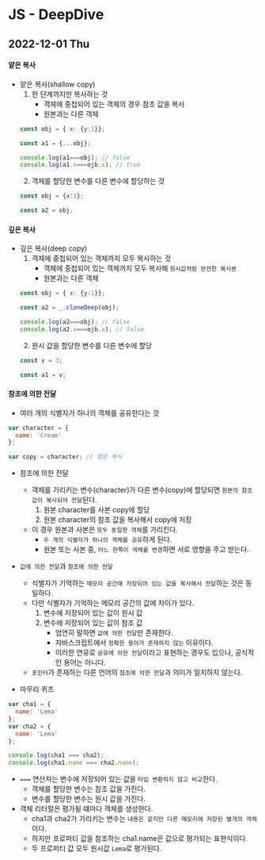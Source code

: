 # JS - DeepDive
## 2022-12-01 Thu

#### 얕은 복사

* 얕은 복사(shallow copy)
  1. 한 단계까지만 복사하는 것 
       * 객체에 중첩되어 있는 객체의 경우 참조 값을 복사
       * 원본과는 다른 객체
  ```javascript
  const obj = { x: {y:1}};

  const a1 = {...obj};
  ```
  ```javascript
  console.log(a1===obj); // false
  console.log(a1.x===ojb.x); // true
  ```
  2. 객체를 할당한 변수를 다른 변수에 할당하는 것
  ```javascript
  const obj = {x:1};

  const a2 = obj;
  ```
#### 깊은 복사

* 깊은 복사(deep copy)
  1. 객체에 중첩되어 있는 객체까지 모두 복사하는 것
       * 객체에 중첩되어 있는 객체까지 모두 복사해 `원시값처럼 완전한 복사본`
       * 원본과는 다른 객체
  ```javascript
  const obj = { x: {y:1}};

  const a2 = _.cloneDeep(obj);
  ```
  ```javascript
  console.log(a2===obj); // false
  console.log(a2.x===ojb.x); // false
  ```
  2. 원시 값을 할당한 변수를 다른 변수에 할당
  ```javascript
  const v = 3;

  const a1 = v;
  ```
#### 참조에 의한 전달

* 여러 개의 식별자가 하나의 객체를 공유한다는 것
```javascript
var character = {
  name: 'Cream'
};

var copy = character; // 얕은 복사
```
* 참조에 의한 전달
  * 객체를 가리키는 변수(character)가 다른 변수(copy)에 할당되면 `원본의 참조 값이 복사되어 전달`된다.
    1. 원본 character를 사본 copy에 할당
    2. 원본 character의 참조 값을 복사해서 copy에 저장
  * 이 경우 원본과 사본은 `모두 동일한 객체`를 가리킨다.
    * `두 개의 식별자가 하나의 객체를 공유`하게 된다.
    * 원본 또는 사본 중, `어느 한쪽이 객체를 변경`하면 서로 영향을 주고 받는다.

* `값에 의한 전달`과 `참조에 의한 전달`
  * 식별자가 기억하는 `메모리 공간에 저장되어 있는 값을 복사해서 전달`하는 것은 동일하다.
  * 다만 식별자가 기억하는 메모리 공간의 값에 차이가 있다.
    1. 변수에 저장되어 있는 값이 원시 값
    2. 변수에 저장되어 있는 값이 참조 값
         * 엄연히 말하면 `값에 의한 전달`만 존재한다.
         * 자바스크립트에서 `정확한 용어가 존재하지 않는` 이유이다.
         * 이러한 연유로 `공유에 의한 전달`이라고 표현하는 경우도 있으나, 공식적인 용어는 아니다.
  * `포인터`가 존재하는 다른 언어의 `참조에 의한 전달`과 의미가 일치하지 않는다.

* 마무리 퀴즈
```javascript
var cha1 = {
  name: 'Lema'
};
var cha2 = {
  name: 'Lema'
};
```
```javascript
console.log(cha1 === cha2);
console.log(cha1.name === cha2.name);
```

* `===` 연산자는 변수에 저장되어 있는 값을 `타입 변환하지 않고 비교`한다.
  * 객체를 할당한 변수는 참조 값을 가진다.
  * 변수를 할당한 변수는 원시 값을 가진다.
* 객체 리터럴은 평가될 떄마다 객체를 생성한다.
  * cha1과 cha2가 가리키는 변수는 `내용은 같지만 다른 메모리에 저장된 별개의 객체`이다.
  * 하지만 프로퍼티 값을 참조하는 cha1.name은 값으로 평가되는 표현식이다.
  * 두 프로퍼티 값 모두 원시값 `Lema`로 평가된다.